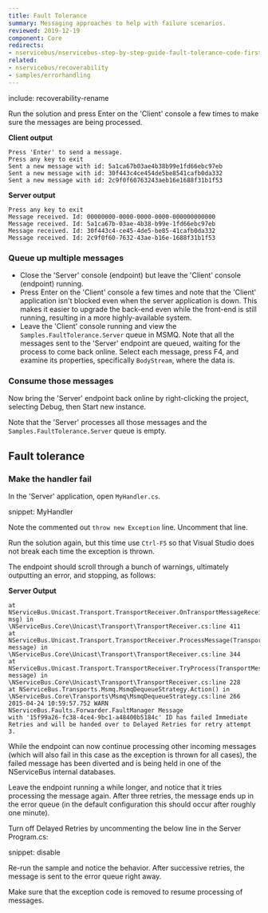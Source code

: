 ```yaml
---
title: Fault Tolerance
summary: Messaging approaches to help with failure scenarios.
reviewed: 2019-12-19
component: Core
redirects:
- nservicebus/nservicebus-step-by-step-guide-fault-tolerance-code-first
related:
- nservicebus/recoverability
- samples/errorhandling
---
```


include: recoverability-rename

Run the solution and press Enter on the 'Client' console a few times to make sure the messages are being processed.

**Client output**

```
Press 'Enter' to send a message.
Press any key to exit
Sent a new message with id: 5a1ca67b03ae4b38b99e1fd66ebc97eb
Sent a new message with id: 30f443c4ce454de5be8541cafb0da332
Sent a new message with id: 2c9f0f60763243aeb16e1688f31b1f53
```

**Server output**

```
Press any key to exit
Message received. Id: 00000000-0000-0000-0000-000000000000
Message received. Id: 5a1ca67b-03ae-4b38-b99e-1fd66ebc97eb
Message received. Id: 30f443c4-ce45-4de5-be85-41cafb0da332
Message received. Id: 2c9f0f60-7632-43ae-b16e-1688f31b1f53
```


### Queue up multiple messages

 * Close the 'Server' console (endpoint) but leave the 'Client' console (endpoint) running.
 * Press Enter on the 'Client' console a few times and note that the 'Client' application isn't blocked even when the server application is down. This makes it easier to upgrade the back-end even while the front-end is still running, resulting in a more highly-available system.
 * Leave the 'Client' console running and view the `Samples.FaultTolerance.Server` queue in MSMQ. Note that all the messages sent to the 'Server' endpoint are queued, waiting for the process to come back online. Select each message, press F4, and examine its properties, specifically `BodyStream`, where the data is.


### Consume those messages

Now bring the 'Server' endpoint back online by right-clicking the project, selecting Debug, then Start new instance.

Note that the 'Server' processes all those messages and the `Samples.FaultTolerance.Server` queue is empty.


## Fault tolerance


### Make the handler fail

In the 'Server' application, open `MyHandler.cs`.

snippet: MyHandler

Note the commented out `throw new Exception` line. Uncomment that line.

Run the solution again, but this time use `Ctrl-F5` so that Visual Studio does not break each time the exception is thrown.

The endpoint should scroll through a bunch of warnings, ultimately outputting an error, and stopping, as follows:

**Server Output**

```
at NServiceBus.Unicast.Transport.TransportReceiver.OnTransportMessageReceived(TransportMessage msg) in
\NServiceBus.Core\Unicast\Transport\TransportReceiver.cs:line 411
at NServiceBus.Unicast.Transport.TransportReceiver.ProcessMessage(TransportMessage message) in
\NServiceBus.Core\Unicast\Transport\TransportReceiver.cs:line 344
at NServiceBus.Unicast.Transport.TransportReceiver.TryProcess(TransportMessage message) in
\NServiceBus.Core\Unicast\Transport\TransportReceiver.cs:line 228
at NServiceBus.Transports.Msmq.MsmqDequeueStrategy.Action() in
\NServiceBus.Core\Transports\Msmq\MsmqDequeueStrategy.cs:line 266
2015-04-24 10:59:57.752 WARN  NServiceBus.Faults.Forwarder.FaultManager Message
with '15f99a26-fc38-4ce4-9bc1-a48400b5184c' ID has failed Immediate Retries and will be handed over to Delayed Retries for retry attempt 3.
```

While the endpoint can now continue processing other incoming messages (which will also fail in this case as the exception is thrown for all cases), the failed message has been diverted and is being held in one of the NServiceBus internal databases.

Leave the endpoint running a while longer, and notice that it tries processing the message again. After three retries, the message ends up in the error queue (in the default configuration this should occur after roughly one minute).

Turn off Delayed Retries by uncommenting the below line in the Server Program.cs:

snippet: disable

Re-run the sample and notice the behavior. After successive retries, the message is sent to the error queue right away.

Make sure that the exception code is removed to resume processing of messages.
